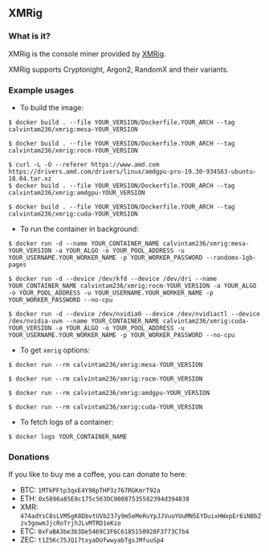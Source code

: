 ## XMRig

### What is it?

XMRig is the console miner provided by [XMRig](https://github.com/xmrig/xmrig).

XMRig supports Cryptonight, Argon2, RandomX and their variants.

### Example usages

- To build the image:

```console
$ docker build . --file YOUR_VERSION/Dockerfile.YOUR_ARCH --tag calvintam236/xmrig:mesa-YOUR_VERSION

$ docker build . --file YOUR_VERSION/Dockerfile.YOUR_ARCH --tag calvintam236/xmrig:rocm-YOUR_VERSION

$ curl -L -O --referer https://www.amd.com https://drivers.amd.com/drivers/linux/amdgpu-pro-19.30-934563-ubuntu-18.04.tar.xz
$ docker build . --file YOUR_VERSION/Dockerfile.YOUR_ARCH --tag calvintam236/xmrig:amdgpu-YOUR_VERSION

$ docker build . --file YOUR_VERSION/Dockerfile.YOUR_ARCH --tag calvintam236/xmrig:cuda-YOUR_VERSION
```

- To run the container in background:

```console
$ docker run -d --name YOUR_CONTAINER_NAME calvintam236/xmrig:mesa-YOUR_VERSION -a YOUR_ALGO -o YOUR_POOL_ADDRESS -u YOUR_USERNAME.YOUR_WORKER_NAME -p YOUR_WORKER_PASSWORD --randomx-1gb-pages

$ docker run -d --device /dev/kfd --device /dev/dri --name YOUR_CONTAINER_NAME calvintam236/xmrig:rocm-YOUR_VERSION -a YOUR_ALGO -o YOUR_POOL_ADDRESS -u YOUR_USERNAME.YOUR_WORKER_NAME -p YOUR_WORKER_PASSWORD --no-cpu

$ docker run -d --device /dev/nvidia0 --device /dev/nvidiactl --device /dev/nvidia-uvm --name YOUR_CONTAINER_NAME calvintam236/xmrig:cuda-YOUR_VERSION -a YOUR_ALGO -o YOUR_POOL_ADDRESS -u YOUR_USERNAME.YOUR_WORKER_NAME -p YOUR_WORKER_PASSWORD --no-cpu
```

- To get `xmrig` options:

```console
$ docker run --rm calvintam236/xmrig:mesa-YOUR_VERSION

$ docker run --rm calvintam236/xmrig:rocm-YOUR_VERSION

$ docker run --rm calvintam236/xmrig:amdgpu-YOUR_VERSION

$ docker run --rm calvintam236/xmrig:cuda-YOUR_VERSION
```

- To fetch logs of a container:

```console
$ docker logs YOUR_CONTAINER_NAME
```

### Donations

If you like to buy me a coffee, you can donate to here:

- BTC: `1MTkPFtp3qxE4Y98pTHP3z767RGKmrT92a`
- ETH: `0x5896a85E8c175c563DC00087535582394d394838`
- XMR: `474adYsC8sLVM5gK8DbvtUVb237y9m5eMeRuYpJJVuoYUuMN5EYDuixHWxpEr6iNBb2zv3gowmJjcRoTrjhJLvMTRD1eKio`
- ETC: `0xFaBA3be3b3De5469C3F6C6185150928F3773C7b4`
- ZEC: `t1Z5Kc75JQ17txyaDUfwwyabTgsJMfuuSp4`
